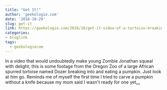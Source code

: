 ```yaml
---
title: "Get It!"
author: 'geekologie.com'
date: '2018-10-29'
slug: get-it
link: https://geekologie.com/2018/10/get-it-video-of-a-tortoise-breaking-into.php
categories:
- bloglink
tags:
  - geekologiecom
---
```


In a video that would undoubtedly make young Zombie Jonathan squeal with delight, this is some footage from the Oregon Zoo of a large African spurred tortoise named Dozer breaking into and eating a pumpkin. Just look at him go. Reminds me of myself the first time I tried to carve a pumpkin without a knife because my mom said I wasn't ready for one yet[... <i class="fas fa-external-link-alt"></i>](https://geekologie.com/2018/10/get-it-video-of-a-tortoise-breaking-into.php)

